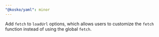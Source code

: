 ```yaml
---
"@kosko/yaml": minor
---
```


Add `fetch` to `loadUrl` options, which allows users to customize the `fetch` function instead of using the global `fetch`.
